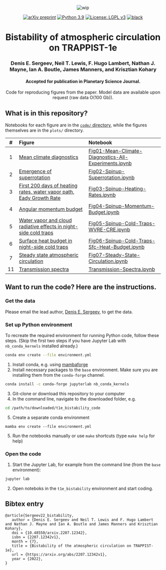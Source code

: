 <p align="center">
  <img src="https://img.shields.io/badge/wip-%20%F0%9F%9A%A7%20under%20construction%20%F0%9F%9A%A7-yellow"
       alt="wip">
</p>

<p align="center">
<a href="https://arxiv.org/abs/2207.12342">
<img src="https://img.shields.io/badge/arXiv-2207.12342-red"
     alt="arXiv preprint"></a>
<a href="https://www.python.org/downloads/">
<img src="https://img.shields.io/badge/python-3.10-blue.svg"
     alt="Python 3.9"></a>
<a href="LICENSE">
<img src="https://img.shields.io/badge/License-LGPL%20v3-green.svg"
     alt="License: LGPL v3"></a>
<a href="https://github.com/psf/black">
<img src="https://img.shields.io/badge/code%20style-black-000000.svg"
     alt="black"></a>
</p>

<h1 align="center">
  Bistability of atmospheric circulation on TRAPPIST-1e
</h1>
<h3 align="center">
  Denis E. Sergeev, Neil T. Lewis, F. Hugo Lambert, Nathan J. Mayne, Ian A. Boutle, James Manners, and Krisztian Kohary
</h3>
<h4 align="center">
  Accepted for publication in Planetary Science Journal.
</h4>
<p align="center">
  Code for reproducing figures from the paper.
  Model data are available upon request (raw data O(100 Gb)).
</p>

<h2>What is in this repository?</h2>

Notebooks for each figure are in the [`code/` directory](code), while the figures themselves are in the `plots/` directory.

|  #  | Figure | Notebook |
|:---:|:-------|:---------|
|  1  | [Mean climate diagnostics](plots/ch111_mean/ch111_mean__all_sim__u_max_eq_jet_300hpa_jet_lat_free_trop_ratio_dn_ep_temp_diff_trop_t_sfc_min__u_temp_vcross.png) | [Fig01-Mean-Climate-Diagnostics-All-Experiments.ipynb](https://nbviewer.jupyter.org/github/dennissergeev/t1e_bistability_code/blob/main/code/Fig01-Mean-Climate-Diagnostics-All-Experiments.ipynb) |
|  2  | [Emergence of superrotation](plots/ch111_spinup/ch111_spinup__base_sens-t280k__u_eq_jet_max_wave_amplitude_300hpa.png) | [Fig02-Spinup-Superrotation.ipynb](https://nbviewer.jupyter.org/github/dennissergeev/t1e_bistability_code/blob/main/code/Fig02-Spinup-Superrotation.ipynb) |
|  3  | [First 200 days of heating rates, water vapor path, Eady Growth Rate](plots/ch111_spinup/ch111_spinup__base_sens-t280k__tseries__wvp_d_dt_sw_d_dt_lw_d_dt_cv_d_dt_diab_d_eady_growth__day000-200_mean.png) | [Fig03-Spinup-Heating-Rates.ipynb](https://nbviewer.jupyter.org/github/dennissergeev/t1e_bistability_code/blob/main/code/Fig03-Spinup-Heating-Rates.ipynb) |
|  4  | [Angular momentum budget](plots/ch111_spinup/ch111_spinup__base_sens-t280k__ang_mom_bud_ang_mom_time_change__0-20_20-80_80-200_250-450__yprof.png) | [Fig04-Spinup-Momentum-Budget.ipynb](https://nbviewer.jupyter.org/github/dennissergeev/t1e_bistability_code/blob/main/code/Fig04-Spinup-Momentum-Budget.ipynb) |
|  5  | [Water vapor and cloud radiative effects in night-side cold traps](plots/ch111_spinup/ch111_spinup__base_sens-t280k__wvp_cwp_wvre_lw_sfc_cre_lw_sfc_t_sfc__cold_traps.png) | [Fig05-Spinup-Cold-Traps-WVRE-CRE.ipynb](https://nbviewer.jupyter.org/github/dennissergeev/t1e_bistability_code/blob/main/code/Fig05-Spinup-Cold-Traps-WVRE-CRE.ipynb) |
|  6  | [Surface heat budget in night-side cold traps](plots/ch111_spinup/ch111_spinup__base_sens-t280k__dt_sfc_dt_sfc_net_down_lw_sfc_shf_sfc_lhf_sfc_down_lw__cold_traps.png) | [Fig06-Spinup-Cold-Traps-Sfc-Heat-Budget.ipynb](https://nbviewer.jupyter.org/github/dennissergeev/t1e_bistability_code/blob/main/code/Fig06-Spinup-Cold-Traps-Sfc-Heat-Budget.ipynb) |
|  7  | [Steady state atmospheric circulation](plots/ch111_mean/ch111_mean__base_sens-t280k__temp_300hpa_winds_ghgt_dev_map_500hpa.png) | [Fig07-Steady-State-Circulation.ipynb](https://nbviewer.jupyter.org/github/dennissergeev/t1e_bistability_code/blob/main/code/Fig07-Steady-State-Circulation.ipynb) |
|  11 | [Transmission spectra](plots/) | [Transmission-Spectra.ipynb](https://nbviewer.jupyter.org/github/dennissergeev/t1e_bistability_code/blob/main/code/Transmission-Spectra.ipynb) |


<h2>Want to run the code? Here are the instructions.</h2>

<h3>Get the data</h3>

Please email the lead author, [Denis E. Sergeev](https://dennissergeev.github.io), to get the data.

<h3>Set up Python environment</h3>

To recreate the required environment for running Python code, follow these steps. (Skip the first two steps if you have Jupyter Lab with `nb_conda_kernels` installed already.)
```bash
conda env create --file environment.yml
```
1. Install conda, e.g. using [mambaforge](https://github.com/conda-forge/miniforge#mambaforge)
2. Install necessary packages to the `base` environment. Make sure you are installing them from the `conda-forge` channel.
```bash
conda install -c conda-forge jupyterlab nb_conda_kernels
```
3. Git-clone or download this repository to your computer
4. In the command line, navigate to the downloaded folder, e.g.
```bash
cd /path/to/downloaded/t1e_bistability_code
```
5. Create a separate conda environment
```
mamba env create --file environment.yml
```
5. Run the notebooks manually or use `make` shortcuts (type `make help` for help)

<h3>Open the code</h3>

1. Start the Jupyter Lab, for example from the command line (from the `base` environment):
```bash
jupyter lab
```
2. Open noteboks in the `t1e_bistability` environment and start coding.

<h2>Bibtex entry</h2>

    @article{Sergeev22_bistability,
       author = {Denis E. Sergeev and Neil T. Lewis and F. Hugo Lambert and Nathan J. Mayne and Ian A. Boutle and James Manners and Krisztian Kohary},
       doi = {10.48550/arxiv.2207.12342},
       isbn = {2207.12342v1},
       month = {7},
       title = {Bistability of the atmospheric circulation on TRAPPIST-1e},
       url = {https://arxiv.org/abs/2207.12342v1},
       year = {2022},
    }

